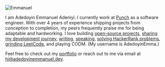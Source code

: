 <p align="left">
  <img src="https://komarev.com/ghpvc/?username=emmanuelv2-punch&label=Profile%20views&color=0e75b6&style=flat" alt="Emmanuel" />
</p>

I am Adedoyin Emmanuel Adeniyi. I currently work at  <a href="https://punch.cool" target="_blank">Punch</a> as a software engineer. With over 4 years of experience shipping projects from conception to completion, my peers frequently praise me for being adaptable and hardworking. I love building <a href="https://github.com/adedoyin-emmanuel?tab=repositories" target="_blank">open-source projects</a>, <a href="https://x.com/Emmysoft_Tm" target="_blank">sharing my development journey</a>, <a href="https://adedoyin.hashnode.dev" target="_blank">writing</a>, <a href="https://youtube.com/@adedoyin-emma" target="_blank">speaking</a>, <a href="https://www.hackerrank.com/adedoyine535" target="_blank">solving HackerRank problems</a>, <a href="https://leetcode.com/u/Adedoyin-Emmanuel/" target="_blank">grinding LeetCode</a>, and playing CODM. (My username is AdedoyinEmma.) 

Feel free to check out my <a href="https://adedoyinemmanuel.dev" target="_blank">portfolio</a> or reach out to me via email at <a href="mailto:hi@adedoyinemmanuel.dev">hi@adedoyinemmanuel.dev</a>.


